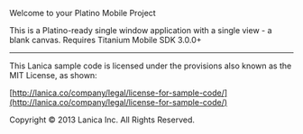 Welcome to your Platino Mobile Project

This is a Platino-ready single window application with a single view - a blank canvas. Requires Titanium Mobile SDK 3.0.0+

----------------------------------
This Lanica sample code is licensed under the provisions also known as the MIT License, as shown:

[http://lanica.co/company/legal/license-for-sample-code/](http://lanica.co/company/legal/license-for-sample-code/)

Copyright © 2013 Lanica Inc. All Rights Reserved.
